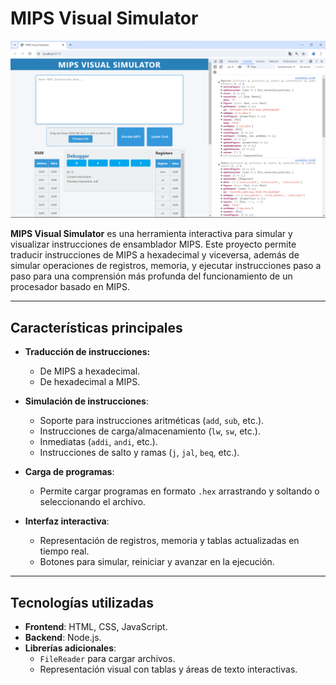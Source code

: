 # **MIPS Visual Simulator**

![MIPS Visual Simulator](./img/pull.png)

**MIPS Visual Simulator** es una herramienta interactiva para simular y visualizar instrucciones de ensamblador MIPS. Este proyecto permite traducir instrucciones de MIPS a hexadecimal y viceversa, además de simular operaciones de registros, memoria, y ejecutar instrucciones paso a paso para una comprensión más profunda del funcionamiento de un procesador basado en MIPS.

---

## **Características principales**

- **Traducción de instrucciones:**
  - De MIPS a hexadecimal.
  - De hexadecimal a MIPS.
  
- **Simulación de instrucciones**:
  - Soporte para instrucciones aritméticas (`add`, `sub`, etc.).
  - Instrucciones de carga/almacenamiento (`lw`, `sw`, etc.).
  - Inmediatas (`addi`, `andi`, etc.).
  - Instrucciones de salto y ramas (`j`, `jal`, `beq`, etc.).

- **Carga de programas**:
  - Permite cargar programas en formato `.hex` arrastrando y soltando o seleccionando el archivo.

- **Interfaz interactiva**:
  - Representación de registros, memoria y tablas actualizadas en tiempo real.
  - Botones para simular, reiniciar y avanzar en la ejecución.

---

## **Tecnologías utilizadas**

- **Frontend**: HTML, CSS, JavaScript.
- **Backend**: Node.js.
- **Librerías adicionales**:
  - `FileReader` para cargar archivos.
  - Representación visual con tablas y áreas de texto interactivas.
